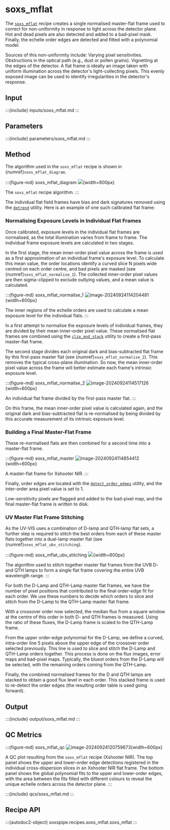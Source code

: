 # soxs_mflat

The [`soxs_mflat`](#soxspipe.recipes.soxs_mflat) recipe creates a single normalised master-flat frame used to correct for non-uniformity in response to light across the detector plane. Hot and dead pixels are also detected and added to a bad-pixel mask. Finally, the echelle order edges are detected and fitted with a polynomial model.

Sources of this non-uniformity include:
Varying pixel sensitivities.
Obstructions in the optical path (e.g., dust or pollen grains).
Vignetting at the edges of the detector.
A flat frame is ideally an image taken with uniform illumination across the detector's light-collecting pixels. This evenly exposed image can be used to identify irregularities in the detector's response.

## Input


:::{include} inputs/soxs_mflat.md
:::




## Parameters


:::{include} parameters/soxs_mflat.md
:::

## Method

The algorithm used in the `soxs_mflat` recipe is shown in {numref}`soxs_mflat_diagram`.

:::{figure-md} soxs_mflat_diagram
![](soxs_mflat.png){width=600px}

The `soxs_mflat` recipe algorithm.
:::

The individual flat field frames have bias and dark signatures removed using the [`detrend`](../utils/detrend.md) utility. Here is an example of one such calibrated flat frame:

### Normalising Exposure Levels in Individual Flat Frames

Once calibrated, exposure levels in the individual flat frames are normalised, as the total illumination varies from frame to frame. The individual frame exposure levels are calculated in two stages.

In the first stage, the mean inner-order pixel value across the frame is used as a first approximation of an individual frame's exposure level. To calculate this mean value, the order locations identify a curved slice N pixels wide centred on each order centre, and bad pixels are masked (see {numref}`soxs_mflat_normalise_1`). The collected inner-order pixel values are then sigma-clipped to exclude outlying values, and a mean value is calculated.

:::{figure-md} soxs_mflat_normalise_1
![image-20240924114204481](../_images/image-20240924114204481.png){width=600px}

The inner regions of the echelle orders are used to calculate a mean exposure level for the individual flats.
:::

In a first attempt to normalise the exposure levels of individual frames, they are divided by their mean inner-order pixel value. These normalised flat frames are combined using the [`clip_and_stack`](../utils/clip_and_stack.md) utility to create a first-pass master-flat frame.

The second stage divides each original dark and bias-subtracted flat frame by this first-pass master flat (see {numref}`soxs_mflat_normalise_2`). This removes the typical cross-plane illumination. So now, the mean inner-order pixel value across the frame will better estimate each frame's intrinsic exposure level.

:::{figure-md} soxs_mflat_normalise_2
![image-20240924114517126](../_images/image-20240924114517126.png){width=600px}

An individual flat frame divided by the first-pass master flat.
:::

On this frame, the mean inner-order pixel value is calculated again, and the original dark and bias-subtracted flat is re-normalised by being divided by this accurate measurement of its intrinsic exposure level.

### Building a Final Master-Flat Frame

These re-normalised flats are then combined for a second time into a master-flat frame.

:::{figure-md} soxs_mflat_master
![image-20240924114854412](../_images/image-20240924114854412.png){width=600px}

A master-flat frame for Xshooter NIR.
:::

Finally, order edges are located with the [`detect_order_edges`](../utils/detect_order_edges.md) utility, and the inter-order area pixel value is set to 1. 

Low-sensitivity pixels are flagged and added to the bad-pixel map, and the final master-flat frame is written to disk.

### UV Master Flat Frame Stitching

As the UV-VIS uses a combination of D-lamp and QTH-lamp flat sets, a further step is required to stitch the best orders from each of these master flats together into a dual-lamp master flat (see {numref}`soxs_mflat_ubv_stitching`).

:::{figure-md} soxs_mflat_ubv_stitching
![](stitch_uv_mflats.png){width=600px}

The algorithm used to stitch together master flat frames from the UVB D- and QTH lamps to form a single flat frame covering the entire UVB wavelength range.
:::



For both the D-Lamp and QTH-Lamp master flat frames, we have the number of pixel positions that contributed to the final order-edge fit for each order. We use these numbers to decide which orders to slice and stitch from the D-Lamp to the QTH-Lamp master flat frame. 

With a crossover order now selected, the median flux from a square window at the centre of this order in both D- and QTH frames is measured. Using the ratio of these fluxes, the D-Lamp frame is scaled to the QTH-Lamp frame.

From the upper order-edge polynomial for the D-Lamp, we define a curved, intra-order line 5 pixels above the upper edge of the crossover order selected previously. This line is used to slice and stitch the D-Lamp and QTH-Lamp orders together. This process is done on the flux images, error maps and bad-pixel maps. Typically, the bluest orders from the D-Lamp will be selected, with the remaining orders coming from the QTH-Lamp.

Finally, the combined normalised frames for the D and QTH lamps are stacked to obtain a good flux level in each order. This stacked frame is used to re-detect the order edges (the resulting order table is used going forward).


## Output

:::{include} output/soxs_mflat.md
:::

## QC Metrics

:::{figure-md} soxs_mflat_qc
![image-20240924120759673](../_images/image-20240924120759673.png){width=600px}

A QC plot resulting from the `soxs_mflat` recipe (Xshooter NIR). The top panel shows the upper and lower-order edge detections registered in the individual cross-dispersion slices in an Xshooter NIR flat frame. The bottom panel shows the global polynomial fits to the upper and lower-order edges, with the area between the fits filled with different colours to reveal the unique echelle orders across the detector plane.
:::

:::{include} qcs/soxs_mflat.md
:::


## Recipe API

:::{autodoc2-object} soxspipe.recipes.soxs_mflat.soxs_mflat
:::
